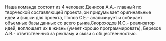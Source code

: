 Наша команда состоит из 4 человек: Денисов А.А.- главный по творческой составляющей проекта, он придумывает оригинальные идеи и фишки для проекта, Попов С.Е.- анализирует и собирает объемные базы данных со всего рынка,Скороходов И.С.- реализатор идей, воплощает их в жизнь (умеет хорошо программировать), Березов А.В.- ответственный за рекламу и связи с общественностью.